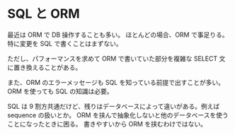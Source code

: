 # SQL と ORM

最近は ORM で DB 操作することも多い。
ほとんどの場合、ORM で事足りる。特に変更を SQL で書くことはまずない。

ただし、パフォーマンスを求めて ORM で書いていた部分を複雑な SELECT 文に置き換えることがある。

また、ORM のエラーメッセージも SQL を知っている前提で出すことが多い。
ORM を使っても SQL の知識は必要。

SQL は 9 割方共通だけど、残りはデータベースによって違いがある。例えば sequence の扱いとか。
ORM を挟んで抽象化しないと他のデータベースを使うことになったときに困る。
書きやすいから ORM を挟むわけではない。
